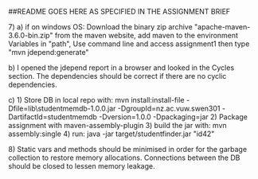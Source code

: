 ##README GOES HERE AS SPECIFIED IN THE ASSIGNMENT BRIEF


7\)
a)  if on windows OS: Download the binary zip archive "apache-maven-3.6.0-bin.zip" from the maven website,
    add maven to the environment Variables in "path", 
    Use command line and access assignment1 then type "mvn jdepend:generate"
    
b)  I opened the jdepend report in a browser and looked in the Cycles section. The dependencies should be correct if there are no cyclic dependencies.

c)  1) Store DB in local repo with: mvn install:install-file -Dfile=lib\studentmemdb-1.0.0.jar -DgroupId=nz.ac.vuw.swen301 -DartifactId=studentmemdb -Dversion=1.0.0 -Dpackaging=jar
    2) Package assignment with maven-assembly-plugin
    3) build the jar with: mvn assembly:single
    4) run: java -jar target/studentfinder.jar "id42"
    
8\)  Static vars and methods should be minimised in order for the garbage collection to restore memory allocations.
    Connections between the DB should be closed to lessen memory leakage.
    
    
    